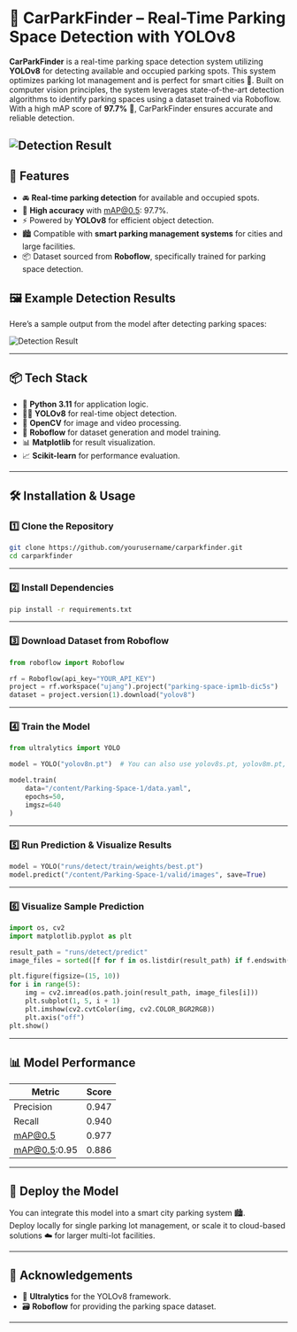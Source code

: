 
# 🚗 CarParkFinder – Real-Time Parking Space Detection with YOLOv8

**CarParkFinder** is a real-time parking space detection system utilizing **YOLOv8** for detecting available and occupied parking spots. This system optimizes parking lot management and is perfect for smart cities 🌆. Built on computer vision principles, the system leverages state-of-the-art detection algorithms to identify parking spaces using a dataset trained via Roboflow. With a high mAP score of **97.7%** 🎯, CarParkFinder ensures accurate and reliable detection.


![Detection Result](https://github.com/R4ffaell/Parking-Space-Detection/blob/main/Car%20Detection%202.png?raw=true)
---

## 🧠 Features

- 🚘 **Real-time parking detection** for available and occupied spots.
- 🎯 **High accuracy** with mAP@0.5: 97.7%.
- ⚡ Powered by **YOLOv8** for efficient object detection.
- 🏙️ Compatible with **smart parking management systems** for cities and large facilities.
- 📦 Dataset sourced from **Roboflow**, specifically trained for parking space detection.


## 🖼️ Example Detection Results

Here’s a sample output from the model after detecting parking spaces:

![Detection Result](https://github.com/R4ffaell/Parking-Space-Detection/blob/main/Car%20detection.png?raw=true)



---


## 📦 Tech Stack

- 🐍 **Python 3.11** for application logic.
- 🦸‍♂️ **YOLOv8** for real-time object detection.
- 📸 **OpenCV** for image and video processing.
- 🧠 **Roboflow** for dataset generation and model training.
- 📊 **Matplotlib** for result visualization.
- 📈 **Scikit-learn** for performance evaluation.

---

## 🛠️ Installation & Usage

### 1️⃣ Clone the Repository

```bash
git clone https://github.com/yourusername/carparkfinder.git
cd carparkfinder
```

---

### 2️⃣ Install Dependencies

```bash
pip install -r requirements.txt
```

---

### 3️⃣ Download Dataset from Roboflow

```python
from roboflow import Roboflow

rf = Roboflow(api_key="YOUR_API_KEY")
project = rf.workspace("ujang").project("parking-space-ipm1b-dic5s")
dataset = project.version(1).download("yolov8")
```

---

### 4️⃣ Train the Model

```python
from ultralytics import YOLO

model = YOLO("yolov8n.pt")  # You can also use yolov8s.pt, yolov8m.pt, etc.

model.train(
    data="/content/Parking-Space-1/data.yaml",
    epochs=50,
    imgsz=640
)
```

---

### 5️⃣ Run Prediction & Visualize Results

```python
model = YOLO("runs/detect/train/weights/best.pt")
model.predict("/content/Parking-Space-1/valid/images", save=True)
```

---

### 6️⃣ Visualize Sample Prediction

```python
import os, cv2
import matplotlib.pyplot as plt

result_path = "runs/detect/predict"
image_files = sorted([f for f in os.listdir(result_path) if f.endswith('.jpg')])

plt.figure(figsize=(15, 10))
for i in range(5):
    img = cv2.imread(os.path.join(result_path, image_files[i]))
    plt.subplot(1, 5, i + 1)
    plt.imshow(cv2.cvtColor(img, cv2.COLOR_BGR2RGB))
    plt.axis("off")
plt.show()
```

---

## 📊 Model Performance

| Metric         | Score  |
|----------------|--------|
| Precision      | 0.947  |
| Recall         | 0.940  |
| mAP@0.5        | 0.977  |
| mAP@0.5:0.95   | 0.886  |

---

## 🚀 Deploy the Model

You can integrate this model into a smart city parking system 🏙️.  
Deploy locally for single parking lot management, or scale it to cloud-based solutions ☁️ for larger multi-lot facilities.

---



## 🙌 Acknowledgements

- 🚀 **Ultralytics** for the YOLOv8 framework.
- 🗃️ **Roboflow** for providing the parking space dataset.

---

```

